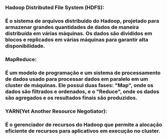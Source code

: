 ### Hadoop Distributed File System (HDFS): 
### É o sistema de arquivos distribuído do Hadoop, projetado para armazenar grandes quantidades de dados de maneira distribuída em várias máquinas. Os dados são divididos em blocos e replicados em várias máquinas para garantir alta disponibilidade.

### MapReduce: 
### É um modelo de programação e um sistema de processamento de dados usado para processar dados em paralelo em um cluster de máquinas. Ele possui duas fases: "Map", onde os dados são filtrados e ordenados, e o "Reduce", onde os dados são agregados e os resultados finais são produzidos.

### YARN(Yet Another Resource Negotiator): 
### É o gerenciador de recursos do Hadoop que permite a alocação eficiente de recursos para aplicativos em execução no cluster.

